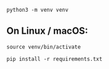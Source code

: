 ```commandline
python3 -m venv venv
```

## On Linux / macOS:
```commandline
source venv/bin/activate
```

```commandline
pip install -r requirements.txt
```